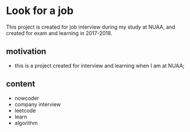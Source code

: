 # Look for a job
This project is created for job interview during my study at NUAA, and created for exam and learning in 2017-2018.

## motivation
* this is a project created for interview and learning when I am at NUAA;

## content
* nowcoder
* company interview
* leetcode
* learn
* algorithm
